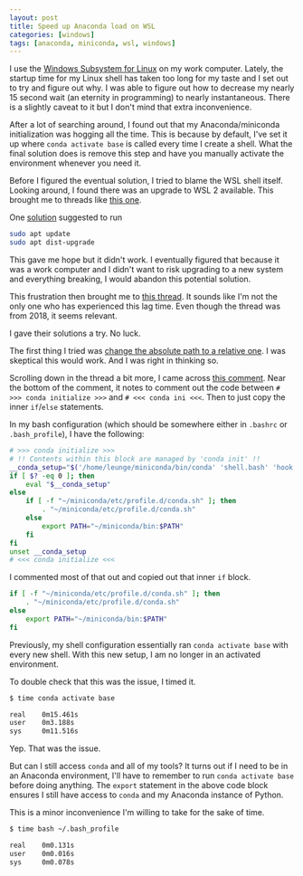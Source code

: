 ```yaml
---
layout: post
title: Speed up Anaconda load on WSL
categories: [windows]
tags: [anaconda, miniconda, wsl, windows]
---
```


I use the
[Windows Subsystem for Linux](https://docs.microsoft.com/en-us/windows/wsl/install-win10)
on my work computer. Lately, the startup time for my Linux shell has taken too
long for my taste and I set out to try and figure out why. I was able to figure
out how to decrease my nearly 15 second wait (an eternity in programming) to
nearly instantaneous. There is a slightly caveat to it but I don't mind that
extra inconvenience.

After a lot of searching around, I found out that my Anaconda/miniconda
initialization was hogging all the time. This is because by default, I've set
it up where `conda activate base` is called every time I create a shell. What
the final solution does is remove this step and have you manually activate the
environment whenever you need it.

Before I figured the eventual solution, I tried to blame the WSL shell itself.
Looking around, I found there was an upgrade to WSL 2 available. This brought
me to threads like [this one](https://github.com/microsoft/WSL/issues/4737).

One
[solution](https://github.com/microsoft/WSL/issues/4737#issuecomment-565201243)
suggested to run

```bash
sudo apt update
sudo apt dist-upgrade
```

This gave me hope but it didn't work. I eventually figured that because it was
a work computer and I didn't want to risk upgrading to a new system and
everything breaking, I would abandon this potential solution.

This frustration then brought me to
[this thread](https://github.com/ContinuumIO/anaconda-issues/issues/10173).
It sounds like I'm not the only one who has experienced this lag time. Even
though the thread was from 2018, it seems relevant.

I gave their solutions a try. No luck.

The first thing I tried was
[change the absolute path to a relative one](https://github.com/ContinuumIO/anaconda-issues/issues/10173#issuecomment-441386441).
I was skeptical this would work. And I was right in thinking so.

Scrolling down in the thread a bit more, I came across
[this comment](https://github.com/ContinuumIO/anaconda-issues/issues/10173#issuecomment-444243367).
Near the bottom of the comment, it notes to comment out the code between `# >>>
conda initialize >>>` and `# <<< conda ini <<<`. Then to just copy the inner
`if`/`else` statements.

In my bash configuration (which should be somewhere either in `.bashrc` or
`.bash_profile`), I have the following:

```bash
# >>> conda initialize >>>
# !! Contents within this block are managed by 'conda init' !!
__conda_setup="$('/home/leunge/miniconda/bin/conda' 'shell.bash' 'hook' 2> /dev/null)"
if [ $? -eq 0 ]; then
    eval "$__conda_setup"
else
    if [ -f "~/miniconda/etc/profile.d/conda.sh" ]; then
        . "~/miniconda/etc/profile.d/conda.sh"
    else
        export PATH="~/miniconda/bin:$PATH"
    fi
fi
unset __conda_setup
# <<< conda initialize <<<
```

I commented most of that out and copied out that inner `if` block.

```bash
if [ -f "~/miniconda/etc/profile.d/conda.sh" ]; then
    . "~/miniconda/etc/profile.d/conda.sh"
else
    export PATH="~/miniconda/bin:$PATH"
fi
```

Previously, my shell configuration essentially ran `conda activate base` with
every new shell. With this new setup, I am no longer in an activated
environment.

To double check that this was the issue, I timed it.

```bash
$ time conda activate base

real    0m15.461s
user    0m3.188s
sys     0m11.516s
```

Yep. That was the issue.

But can I still access `conda` and all of my tools? It turns out if I need to
be in an Anaconda environment, I'll have to remember to run `conda activate
base` before doing anything. The `export` statement in the above code block
ensures I still have access to `conda` and my Anaconda instance of Python.

This is a minor inconvenience I'm willing to take for the sake of time.

```bash
$ time bash ~/.bash_profile

real    0m0.131s
user    0m0.016s
sys     0m0.078s
```
